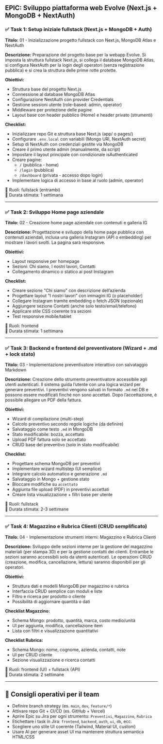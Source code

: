 ## EPIC: Sviluppo piattaforma web Evolve (Next.js + MongoDB + NextAuth)

### ✅ Task 1: Setup iniziale fullstack (Next.js + MongoDB + Auth)
**Titolo:** 01 - Inizializzazione progetto fullstack con Next.js, MongoDB Atlas e NextAuth

**Descrizione:**
Preparazione del progetto base per la webapp Evolve. Si imposta la struttura fullstack Next.js, si collega il database MongoDB Atlas, si configura NextAuth per la login degli operatori (senza registrazione pubblica) e si crea la struttura delle prime rotte protette.

**Obiettivi:**
- Struttura base del progetto Next.js
- Connessione al database MongoDB Atlas
- Configurazione NextAuth con provider Credentials
- Gestione sessioni utente (role-based: admin, operator)
- Middleware per protezione delle pagine
- Layout base con header pubblico (Home) e header privato (strumenti)

**Checklist:**
- Inizializzare repo Git e struttura base Next.js (app/ o pages/)
- Configurare `.env.local` con variabili (Mongo URI, NextAuth secret)
- Setup di NextAuth con credenziali gestite via MongoDB
- Creare il primo utente admin (manualmente, da script)
- Impostare il layout principale con condizionale isAuthenticated
- Creare pagine:
  - `/` (pubblica - home)
  - `/login` (pubblica)
  - `/dashboard` (privata - accesso dopo login)
- Implementare logica di accesso in base al ruolo (admin, operator)

👥 Ruoli: fullstack (entrambi)  
📅 Durata stimata: 1 settimana

---

### ✅ Task 2: Sviluppo Home page aziendale
**Titolo:** 02 - Creazione home page aziendale con contenuti e galleria IG

**Descrizione:**
Progettazione e sviluppo della home page pubblica con contenuti aziendali, inclusa una galleria Instagram (API o embedding) per mostrare i lavori svolti. La pagina sarà responsive.

**Obiettivi:**
- Layout responsive per homepage
- Sezioni: Chi siamo, I nostri lavori, Contatti
- Collegamento dinamico o statico ai post Instagram

**Checklist:**
- Creare sezione "Chi siamo" con descrizione dell’azienda
- Progettare layout "I nostri lavori" con immagini IG (o placeholder)
- Collegare Instagram tramite embedding o fetch JSON (opzionale)
- Aggiungere sezione Contatti (anche solo testo/email/telefono)
- Applicare stile CSS coerente tra sezioni
- Test responsive mobile/tablet

👥 Ruoli: frontend  
📅 Durata stimata: 1 settimana

---

### ✅ Task 3: Backend e frontend del preventivatore (Wizard + .md + lock stato)
**Titolo:** 03 - Implementazione preventivatore interattivo con salvataggio Markdown

**Descrizione:**
Creazione dello strumento preventivatore accessibile agli utenti autenticati. Il sistema guida l’utente con una logica wizard per generare preventivi. I preventivi vengono salvati in formato `.md` nel DB e possono essere modificati finché non sono accettati. Dopo l’accettazione, è possibile allegare un PDF della fattura.

**Obiettivi:**
- Wizard di compilazione (multi-step)
- Calcolo preventivo secondo regole logiche (da definire)
- Salvataggio come testo `.md` in MongoDB
- Stato modificabile: bozza, accettato
- Upload PDF fattura solo se accettato
- CRUD base del preventivo (solo in stato modificabile)

**Checklist:**
- Progettare schema MongoDB per preventivi
- Implementare wizard multistep (UI semplice)
- Integrare calcolo automatico e generazione `.md`
- Salvataggio in Mongo + gestione stato
- Bloccare modifiche su `accettato`
- Aggiunta file upload (PDF) in preventivi accettati
- Creare lista visualizzazione + filtri base per utente

👥 Ruoli: fullstack  
📅 Durata stimata: 2-3 settimane

---

### ✅ Task 4: Magazzino e Rubrica Clienti (CRUD semplificato)
**Titolo:** 04 - Implementazione strumenti interni: Magazzino e Rubrica Clienti

**Descrizione:**
Sviluppo delle sezioni interne per la gestione del magazzino materiali (per stampa 3D) e per la gestione contatti dei clienti. Entrambe le sezioni saranno accessibili solo da utenti autenticati. Le operazioni CRUD (creazione, modifica, cancellazione, lettura) saranno disponibili per gli operatori.

**Obiettivi:**
- Struttura dati e modelli MongoDB per magazzino e rubrica
- Interfaccia CRUD semplice con moduli e liste
- Filtro e ricerca per prodotto o cliente
- Possibilità di aggiornare quantità o dati

**Checklist Magazzino:**
- Schema Mongo: prodotto, quantità, marca, costo medio/unità
- UI per aggiunta, modifica, cancellazione item
- Lista con filtri e visualizzazione quantitativi

**Checklist Rubrica:**
- Schema Mongo: nome, cognome, azienda, contatti, note
- UI per CRUD cliente
- Sezione visualizzazione e ricerca contatti

👥 Ruoli: frontend (UI) + fullstack (API)  
📅 Durata stimata: 2 settimane

---

## 🔁 Consigli operativi per il team
- Definire branch strategy (es. `main`, `dev`, `feature/*`)
- Attivare repo Git + CI/CD (es. GitHub + Vercel)
- Aprire Epic su Jira per ogni strumento: `Preventivi`, `Magazzino`, `Rubrica`
- Etichettare i task in Jira: `frontend`, `backend`, `auth`, `ui`, `db`, ecc.
- Scegliere uno stile UI coerente (Tailwind, Material UI, custom)
- Usare AI per generare asset UI ma mantenere struttura semantica HTML/CSS

